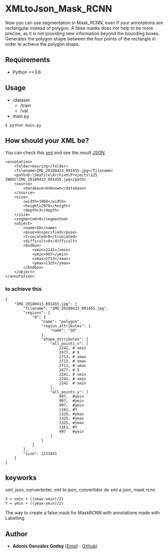 # XMLtoJson_Mask_RCNN
Now you can use segmentation in Mask_RCNN, even if your annotations are rectangular instead of polygon.
A false masks does not help to be more precise, as it is not providing new information beyond the bounding boxes.
Generates the polygon shape between the four points of the rectangle in order to achieve the polygon shape.

## Requirements
* Python >=3.6 

## Usage
* /dataset
    * /train
    * /val
* main.py

````````````$ python main.py````````````


## How should your XML be?

You can check this [xml](dataset/val/IMG_20180413_092050.xml) and see the result [JSON](dataset/val/dataset.json).

```
<annotation>
	<folder>keuring</folder>
	<filename>IMG_20180413_091455.jpg</filename>
	<path>D:\Seafile\Archive\Projects\125 IWAUC\IMG_20180413_091455.jpg</path>
	<source>
		<database>Unknown</database>
	</source>
	<size>
		<width>3968</width>
		<height>2976</height>
		<depth>3</depth>
	</size>
	<segmented>0</segmented>
	<object>
		<name>SD</name>
		<pose>Unspecified</pose>
		<truncated>0</truncated>
		<difficult>0</difficult>
		<bndbox>
			<xmin>2241</xmin>
			<ymin>997</ymin>
			<xmax>2713</xmax>
			<ymax>1325</ymax>
		</bndbox>
	</object>
</annotation>

```

### to achieve this

```
{
    "IMG_20180413_091455.jpg": {
        "filename": "IMG_20180413_091455.jpg",
        "regions": {
            "0": {
                "name": "polygon",
                "region_attributes": {
                    "name": "SD"
                },
                "shape_attributes": {
                    "all_points_x": [
                        2241, # xmin
                        2477, # X
                        2713, # xmax
                        2713, # xmax
                        2713, # xmax
                        2477, # X
                        2241, # xmin
                        2241, # xmin
                        2241  # xmin
                    ],
                    "all_points_y": [
                        997,  #ymin
                        997,  #ymin
                        997,  #ymin
                        1161, #Y
                        1325, #ymax
                        1325, #ymax
                        1325, #ymax
                        1161, #Y
                        997   #ymin
                    ]
                }
            }
        },
        "size": 1231831
    }
}

```

## keyworks
xml, json, converterter, xml to json, convertidor de xml a json, mask rcnn

```
X = xmin + ((xmax-xmin)/2)
Y = ymin + ((ymax-ymin)/2)
```

The way to create a false mask for MaskRCNN with annotations made with LabelImg.

## Author

* **Adonis González Godoy** ([Email](adions025@gmail.com) - [Github](https://github.com/adions025))




